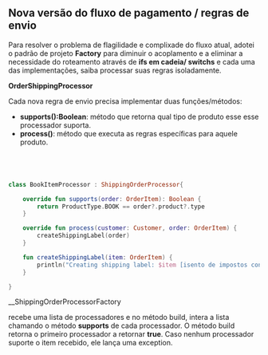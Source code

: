 ## Nova versão do fluxo de pagamento / regras de envio

Para resolver o problema de flagilidade e complixade do fluxo atual, adotei o padrão de projeto 
**Factory** para diminuir o acoplamento e a eliminar a necessidade do roteamento através de **ifs em cadeia/ switchs** e cada uma das implementações, saiba processar suas regras isoladamente.

__OrderShippingProcessor__

Cada nova regra de envio precisa implementar duas funções/métodos:
* **supports():Boolean**: método que retorna qual tipo de produto esse
esse processador suporta.
* **process()**: método que executa as regras específicas para aquele produto.


```kotlin




class BookItemProcessor : ShippingOrderProcessor{

    override fun supports(order: OrderItem): Boolean {
        return ProductType.BOOK == order?.product?.type
    }

    override fun process(customer: Customer, order: OrderItem) {
        createShippingLabel(order)
    }

    fun createShippingLabel(item: OrderItem) {
        println("Creating shipping label: $item [isento de impostos conforme disposto na Constituição Art. 150, VI, d]")
    }

}


```

__ShippingOrderProcessorFactory

 recebe uma lista de processadores e no método build, intera a lista chamando
o método **supports** de cada processador. O método build retorna o  primeiro processador a retornar
**true**. Caso nenhum processador suporte o item recebido, ele lança uma exception.
